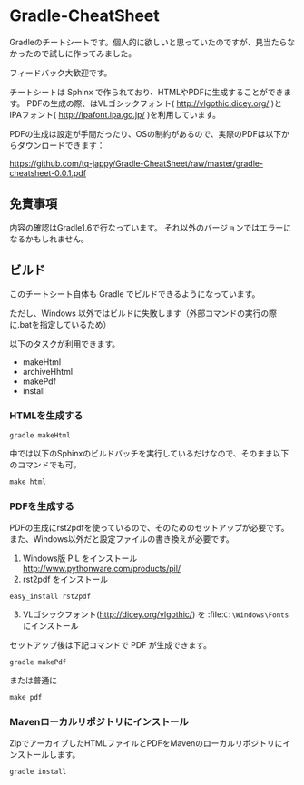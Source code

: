 Gradle-CheatSheet
=================

Gradleのチートシートです。個人的に欲しいと思っていたのですが、見当たらなかったので試しに作ってみました。

フィードバック大歓迎です。

チートシートは Sphinx で作られており、HTMLやPDFに生成することができます。
PDFの生成の際、はVLゴシックフォント( http://vlgothic.dicey.org/ )と
IPAフォント( http://ipafont.ipa.go.jp/ )を利用しています。

PDFの生成は設定が手間だったり、OSの制約があるので、実際のPDFは以下からダウンロードできます：

https://github.com/tq-jappy/Gradle-CheatSheet/raw/master/gradle-cheatsheet-0.0.1.pdf

## 免責事項

内容の確認はGradle1.6で行なっています。
それ以外のバージョンではエラーになるかもしれません。

## ビルド

このチートシート自体も Gradle でビルドできるようになっています。

ただし、Windows 以外ではビルドに失敗します（外部コマンドの実行の際に.batを指定しているため）

以下のタスクが利用できます。

- makeHtml
- archiveHhtml
- makePdf
- install

### HTMLを生成する

```
gradle makeHtml
```

中では以下のSphinxのビルドバッチを実行しているだけなので、そのまま以下のコマンドでも可。

```
make html
```

### PDFを生成する

PDFの生成にrst2pdfを使っているので、そのためのセットアップが必要です。
また、Windows以外だと設定ファイルの書き換えが必要です。

1. Windows版 PIL をインストール
  http://www.pythonware.com/products/pil/
2. rst2pdf をインストール
```
easy_install rst2pdf
```
3. VLゴシックフォント(http://dicey.org/vlgothic/) を :file:`C:\Windows\Fonts` にインストール

セットアップ後は下記コマンドで PDF が生成できます。

```
gradle makePdf
```

または普通に

```
make pdf
```

### Mavenローカルリポジトリにインストール

ZipでアーカイブしたHTMLファイルとPDFをMavenのローカルリポジトリにインストールします。

```
gradle install
```
